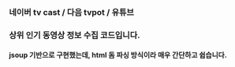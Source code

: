 ### 네이버 tv cast / 다음 tvpot / 유튜브
### 상위 인기 동영상 정보 수집 코드입니다.
#### jsoup 기반으로 구현했는데, html 돔 파싱 방식이라 매우 간단하고 쉽습니다.
